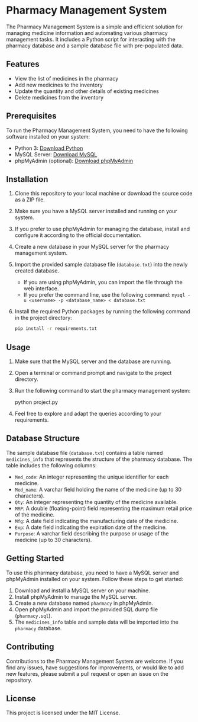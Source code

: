 # Pharmacy Management System

The Pharmacy Management System is a simple and efficient solution for managing medicine information and automating various pharmacy management tasks. It includes a Python script for interacting with the pharmacy database and a sample database file with pre-populated data.

## Features

- View the list of medicines in the pharmacy
- Add new medicines to the inventory
- Update the quantity and other details of existing medicines
- Delete medicines from the inventory

## Prerequisites

To run the Pharmacy Management System, you need to have the following software installed on your system:

- Python 3: [Download Python](https://www.python.org/downloads/)
- MySQL Server: [Download MySQL](https://dev.mysql.com/downloads/)
- phpMyAdmin (optional): [Download phpMyAdmin](https://www.phpmyadmin.net/downloads/)

## Installation

1. Clone this repository to your local machine or download the source code as a ZIP file.
2. Make sure you have a MySQL server installed and running on your system.
3. If you prefer to use phpMyAdmin for managing the database, install and configure it according to the official documentation.
4. Create a new database in your MySQL server for the pharmacy management system.
5. Import the provided sample database file (`database.txt`) into the newly created database.
   - If you are using phpMyAdmin, you can import the file through the web interface.
   - If you prefer the command line, use the following command: `mysql -u <username> -p <database_name> < database.txt`
6. Install the required Python packages by running the following command in the project directory:

   ```bash
   pip install -r requirements.txt
   
## Usage

1. Make sure that the MySQL server and the database are running.
2. Open a terminal or command prompt and navigate to the project directory.
3. Run the following command to start the pharmacy management system:

   python project.py
   
4. Feel free to explore and adapt the queries according to your requirements.

## Database Structure

The sample database file (`database.txt`) contains a table named `medicines_info` that represents the structure of the pharmacy database. The table includes the following columns:

- `Med_code`: An integer representing the unique identifier for each medicine.
- `Med_name`: A varchar field holding the name of the medicine (up to 30 characters).
- `Qty`: An integer representing the quantity of the medicine available.
- `MRP`: A double (floating-point) field representing the maximum retail price of the medicine.
- `Mfg`: A date field indicating the manufacturing date of the medicine.
- `Exp`: A date field indicating the expiration date of the medicine.
- `Purpose`: A varchar field describing the purpose or usage of the medicine (up to 30 characters).

## Getting Started

To use this pharmacy database, you need to have a MySQL server and phpMyAdmin installed on your system. Follow these steps to get started:

1. Download and install a MySQL server on your machine.
2. Install phpMyAdmin to manage the MySQL server.
3. Create a new database named `pharmacy` in phpMyAdmin.
4. Open phpMyAdmin and import the provided SQL dump file (`pharmacy.sql`).
5. The `medicines_info` table and sample data will be imported into the `pharmacy` database.


## Contributing

Contributions to the Pharmacy Management System are welcome. If you find any issues, have suggestions for improvements, or would like to add new features, please submit a pull request or open an issue on the repository.

## License

This project is licensed under the MIT License.
